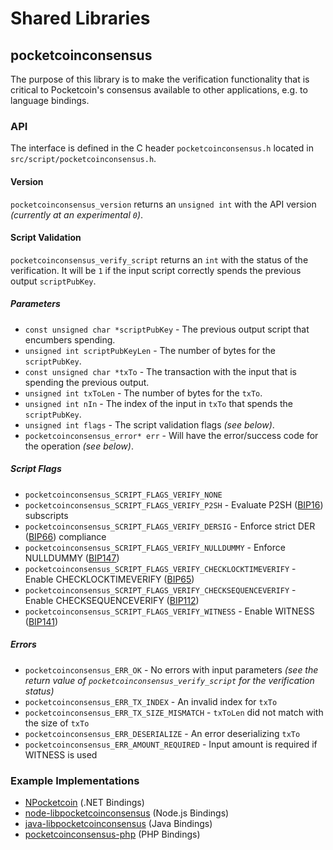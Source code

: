 Shared Libraries
================

## pocketcoinconsensus

The purpose of this library is to make the verification functionality that is critical to Pocketcoin's consensus available to other applications, e.g. to language bindings.

### API

The interface is defined in the C header `pocketcoinconsensus.h` located in  `src/script/pocketcoinconsensus.h`.

#### Version

`pocketcoinconsensus_version` returns an `unsigned int` with the API version *(currently at an experimental `0`)*.

#### Script Validation

`pocketcoinconsensus_verify_script` returns an `int` with the status of the verification. It will be `1` if the input script correctly spends the previous output `scriptPubKey`.

##### Parameters
- `const unsigned char *scriptPubKey` - The previous output script that encumbers spending.
- `unsigned int scriptPubKeyLen` - The number of bytes for the `scriptPubKey`.
- `const unsigned char *txTo` - The transaction with the input that is spending the previous output.
- `unsigned int txToLen` - The number of bytes for the `txTo`.
- `unsigned int nIn` - The index of the input in `txTo` that spends the `scriptPubKey`.
- `unsigned int flags` - The script validation flags *(see below)*.
- `pocketcoinconsensus_error* err` - Will have the error/success code for the operation *(see below)*.

##### Script Flags
- `pocketcoinconsensus_SCRIPT_FLAGS_VERIFY_NONE`
- `pocketcoinconsensus_SCRIPT_FLAGS_VERIFY_P2SH` - Evaluate P2SH ([BIP16](https://github.com/pocketcoin/bips/blob/master/bip-0016.mediawiki)) subscripts
- `pocketcoinconsensus_SCRIPT_FLAGS_VERIFY_DERSIG` - Enforce strict DER ([BIP66](https://github.com/pocketcoin/bips/blob/master/bip-0066.mediawiki)) compliance
- `pocketcoinconsensus_SCRIPT_FLAGS_VERIFY_NULLDUMMY` - Enforce NULLDUMMY ([BIP147](https://github.com/pocketcoin/bips/blob/master/bip-0147.mediawiki))
- `pocketcoinconsensus_SCRIPT_FLAGS_VERIFY_CHECKLOCKTIMEVERIFY` - Enable CHECKLOCKTIMEVERIFY ([BIP65](https://github.com/pocketcoin/bips/blob/master/bip-0065.mediawiki))
- `pocketcoinconsensus_SCRIPT_FLAGS_VERIFY_CHECKSEQUENCEVERIFY` - Enable CHECKSEQUENCEVERIFY ([BIP112](https://github.com/pocketcoin/bips/blob/master/bip-0112.mediawiki))
- `pocketcoinconsensus_SCRIPT_FLAGS_VERIFY_WITNESS` - Enable WITNESS ([BIP141](https://github.com/pocketcoin/bips/blob/master/bip-0141.mediawiki))

##### Errors
- `pocketcoinconsensus_ERR_OK` - No errors with input parameters *(see the return value of `pocketcoinconsensus_verify_script` for the verification status)*
- `pocketcoinconsensus_ERR_TX_INDEX` - An invalid index for `txTo`
- `pocketcoinconsensus_ERR_TX_SIZE_MISMATCH` - `txToLen` did not match with the size of `txTo`
- `pocketcoinconsensus_ERR_DESERIALIZE` - An error deserializing `txTo`
- `pocketcoinconsensus_ERR_AMOUNT_REQUIRED` - Input amount is required if WITNESS is used

### Example Implementations
- [NPocketcoin](https://github.com/NicolasDorier/NPocketcoin/blob/master/NPocketcoin/Script.cs#L814) (.NET Bindings)
- [node-libpocketcoinconsensus](https://github.com/bitpay/node-libpocketcoinconsensus) (Node.js Bindings)
- [java-libpocketcoinconsensus](https://github.com/dexX7/java-libpocketcoinconsensus) (Java Bindings)
- [pocketcoinconsensus-php](https://github.com/Bit-Wasp/pocketcoinconsensus-php) (PHP Bindings)

